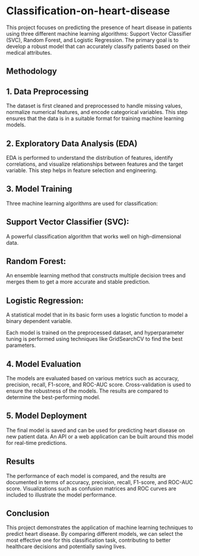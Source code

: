 # Classification-on-heart-disease

This project focuses on predicting the presence of heart disease in patients using three different machine learning algorithms: Support Vector Classifier (SVC), Random Forest, and Logistic Regression. The primary goal is to develop a robust model that can accurately classify patients based on their medical attributes.

## Methodology

## 1. Data Preprocessing

The dataset is first cleaned and preprocessed to handle missing values, normalize numerical features, and encode categorical variables. This step ensures that the data is in a suitable format for training machine learning models.

## 2. Exploratory Data Analysis (EDA)

EDA is performed to understand the distribution of features, identify correlations, and visualize relationships between features and the target variable. This step helps in feature selection and engineering.

## 3. Model Training

Three machine learning algorithms are used for classification:

## Support Vector Classifier (SVC):

A powerful classification algorithm that works well on high-dimensional data.
## Random Forest: 

An ensemble learning method that constructs multiple decision trees and merges them to get a more accurate and stable prediction.
## Logistic Regression:

A statistical model that in its basic form uses a logistic function to model a binary dependent variable.


Each model is trained on the preprocessed dataset, and hyperparameter tuning is performed using techniques like GridSearchCV to find the best parameters.

## 4. Model Evaluation

The models are evaluated based on various metrics such as accuracy, precision, recall, F1-score, and ROC-AUC score. Cross-validation is used to ensure the robustness of the models. The results are compared to determine the best-performing model.

## 5. Model Deployment

The final model is saved and can be used for predicting heart disease on new patient data. An API or a web application can be built around this model for real-time predictions.

## Results

The performance of each model is compared, and the results are documented in terms of accuracy, precision, recall, F1-score, and ROC-AUC score. Visualizations such as confusion matrices and ROC curves are included to illustrate the model performance.

## Conclusion

This project demonstrates the application of machine learning techniques to predict heart disease. By comparing different models, we can select the most effective one for this classification task, contributing to better healthcare decisions and potentially saving lives.
